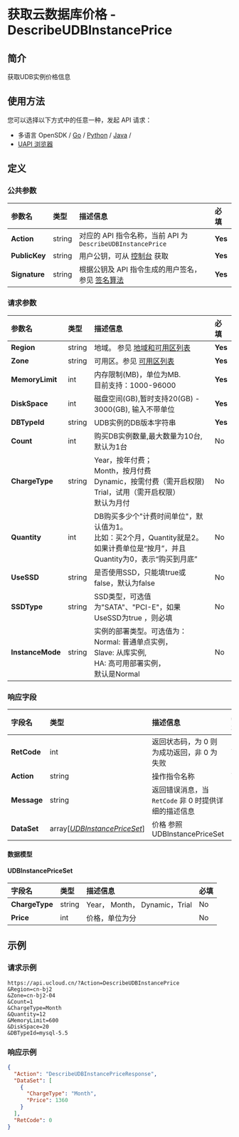 # 获取云数据库价格 - DescribeUDBInstancePrice

## 简介

获取UDB实例价格信息






## 使用方法

您可以选择以下方式中的任意一种，发起 API 请求：
- 多语言 OpenSDK / [Go](https://github.com/ucloud/ucloud-sdk-go) / [Python](https://github.com/ucloud/ucloud-sdk-python3) / [Java](https://github.com/ucloud/ucloud-sdk-java) /
- [UAPI 浏览器](https://console.ucloud.cn/uapi/detail?id=DescribeUDBInstancePrice)


## 定义

### 公共参数

| 参数名 | 类型 | 描述信息 | 必填 |
|:---|:---|:---|:---|
| **Action**     | string  | 对应的 API 指令名称，当前 API 为 `DescribeUDBInstancePrice`                        | **Yes** |
| **PublicKey**  | string  | 用户公钥，可从 [控制台](https://console.ucloud.cn/uapi/apikey) 获取                                             | **Yes** |
| **Signature**  | string  | 根据公钥及 API 指令生成的用户签名，参见 [签名算法](api/summary/signature.md)  | **Yes** |

### 请求参数

| 参数名 | 类型 | 描述信息 | 必填 |
|:---|:---|:---|:---|
| **Region** | string | 地域。 参见 [地域和可用区列表](api/summary/regionlist) |**Yes**|
| **Zone** | string | 可用区。参见 [可用区列表](api/summary/regionlist) |**Yes**|
| **MemoryLimit** | int | 内存限制(MB)，单位为MB.<br />目前支持：1000-96000 |**Yes**|
| **DiskSpace** | int | 磁盘空间(GB),暂时支持20(GB) - 3000(GB), 输入不带单位 |**Yes**|
| **DBTypeId** | string | UDB实例的DB版本字符串 |**Yes**|
| **Count** | int | 购买DB实例数量,最大数量为10台, 默认为1台 |No|
| **ChargeType** | string | Year，按年付费； <br />Month，按月付费 <br />Dynamic，按需付费（需开启权限) <br />Trial，试用（需开启权限）<br />默认为月付 |No|
| **Quantity** | int | DB购买多少个"计费时间单位"，默认值为1。<br />比如：买2个月，Quantity就是2。<br />如果计费单位是“按月”，并且Quantity为0，表示“购买到月底” |No|
| **UseSSD** | string | 是否使用SSD，只能填true或false，默认为false |No|
| **SSDType** | string | SSD类型，可选值为"SATA"、"PCI-E"，如果UseSSD为true ，则必填 |No|
| **InstanceMode** | string | 实例的部署类型。可选值为：<br />Normal: 普通单点实例，<br />Slave: 从库实例,<br />HA: 高可用部署实例，<br />默认是Normal |No|

### 响应字段

| 字段名 | 类型 | 描述信息 | 必填 |
|:---|:---|:---|:---|
| **RetCode** | int | 返回状态码，为 0 则为成功返回，非 0 为失败 |**Yes**|
| **Action** | string | 操作指令名称 |**Yes**|
| **Message** | string | 返回错误消息，当 `RetCode` 非 0 时提供详细的描述信息 |No|
| **DataSet** | array[[*UDBInstancePriceSet*](#UDBInstancePriceSet)] | 价格 参照UDBInstancePriceSet |No|

#### 数据模型


#### UDBInstancePriceSet

| 字段名 | 类型 | 描述信息 | 必填 |
|:---|:---|:---|:---|
| **ChargeType** | string | Year， Month， Dynamic，Trial |No|
| **Price** | int | 价格，单位为分 |No|

## 示例

### 请求示例
    
```
https://api.ucloud.cn/?Action=DescribeUDBInstancePrice
&Region=cn-bj2
&Zone=cn-bj2-04
&Count=1   
&ChargeType=Month   
&Quantity=12
&MemoryLimit=600
&DiskSpace=20
&DBTypeId=mysql-5.5
```

### 响应示例
    
```json
{
  "Action": "DescribeUDBInstancePriceResponse",
  "DataSet": [
    {
      "ChargeType": "Month",
      "Price": 1360
    }
  ],
  "RetCode": 0
}
```





